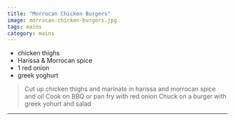 ```yaml
---
title: "Morrocan Chicken Burgers"
image: morrocan-chicken-burgers.jpg
tags: mains
category: mains
---
```


* chicken thighs
* Harissa & Morrocan spice
* 1 red onion
* greek yoghurt

> Cut up chicken thighs and marinate in harissa and morrocan spice and oil
> Cook on BBQ or pan fry with red onion
> Chuck on a burger with greek yohurt and salad

---

